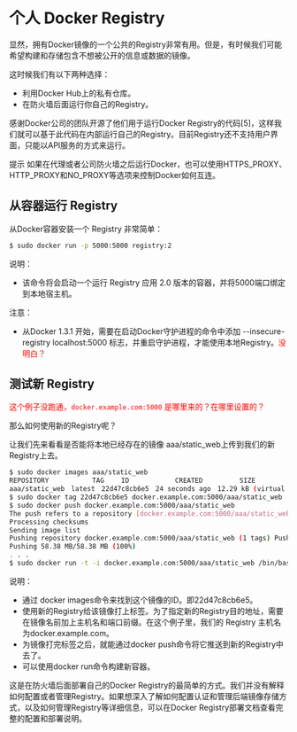 # 个人 Docker Registry

显然，拥有Docker镜像的一个公共的Registry非常有用。但是，有时候我们可能希望构建和存储包含不想被公开的信息或数据的镜像。

这时候我们有以下两种选择：

- 利用Docker Hub上的私有仓库。
- 在防火墙后面运行你自己的Registry。

感谢Docker公司的团队开源了他们用于运行Docker Registry的代码[5]，这样我们就可以基于此代码在内部运行自己的Registry。目前Registry还不支持用户界面，只能以API服务的方式来运行。

提示 如果在代理或者公司防火墙之后运行Docker，也可以使用HTTPS_PROXY、HTTP_PROXY和NO_PROXY等选项来控制Docker如何互连。

## 从容器运行 Registry

从Docker容器安装一个 Registry 非常简单：

```sh
$ sudo docker run -p 5000:5000 registry:2
```

说明：

- 该命令将会启动一个运行 Registry 应用 2.0 版本的容器，并将5000端口绑定到本地宿主机。

注意：

- 从Docker 1.3.1 开始，需要在启动Docker守护进程的命令中添加 --insecure-registry localhost:5000 标志，并重启守护进程，才能使用本地Registry。<span style="color:red;">没明白？</span>


## 测试新 Registry

<span style="color:red;">这个例子没跑通，`docker.example.com:5000` 是哪里来的？在哪里设置的？</span>

那么如何使用新的Registry呢？

让我们先来看看是否能将本地已经存在的镜像 aaa/static_web上传到我们的新Registry上去。


```sh
$ sudo docker images aaa/static_web
REPOSITORY　　　　　　 TAG　　 ID　　　　　　　CREATED　　　　　 SIZE
aaa/static_web　latest　22d47c8cb6e5　24 seconds ago　12.29 kB (virtual 326 MB)
$ sudo docker tag 22d47c8cb6e5 docker.example.com:5000/aaa/static_web
$ sudo docker push docker.example.com:5000/aaa/static_web
The push refers to a repository [docker.example.com:5000/aaa/static_web] (len: 1)
Processing checksums
Sending image list
Pushing repository docker.example.com:5000/aaa/static_web (1 tags) Pushing 22d47c8cb6e556420e5d58ca5cc376ef18e2de93b5cc90e868a1bbc8318c1c Buffering to disk 58375952/? (n/a)
Pushing 58.38 MB/58.38 MB (100%)
. . .
$ sudo docker run -t -i docker.example.com:5000/aaa/static_web /bin/bash
```

说明：

- 通过 docker images命令来找到这个镜像的ID。即22d47c8cb6e5。
- 使用新的Registry给该镜像打上标签。为了指定新的Registry目的地址，需要在镜像名前加上主机名和端口前缀。在这个例子里，我们的 Registry 主机名为docker.example.com。
- 为镜像打完标签之后，就能通过docker push命令将它推送到新的Registry中去了。
- 可以使用docker run命令构建新容器。


这是在防火墙后面部署自己的Docker Registry的最简单的方式。我们并没有解释如何配置或者管理Registry。如果想深入了解如何配置认证和管理后端镜像存储方式，以及如何管理Registry等详细信息，可以在Docker Registry部署文档查看完整的配置和部署说明。


